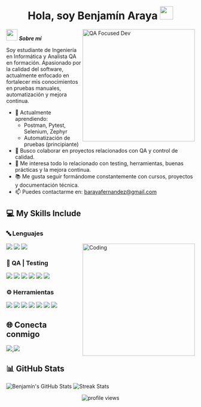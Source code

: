 <h1 align="center"><b>Hola, soy Benjamín Araya</b> <img src="https://media.giphy.com/media/hvRJCLFzcasrR4ia7z/giphy.gif" width="35"></h1>

<img align="right" width="300px" alt="QA Focused Dev" src="https://c.tenor.com/GN73MKBawZYAAAAi/busy-cute.gif" />

<img src="https://media.giphy.com/media/ObNTw8Uzwy6KQ/giphy.gif" width="30px">&nbsp;***Sobre mí***

Soy estudiante de Ingeniería en Informática y Analista QA en formación. Apasionado por la calidad del software, actualmente enfocado en fortalecer mis conocimientos en pruebas manuales, automatización y mejora continua.

- 📌 Actualmente aprendiendo:
  - Postman, Pytest, Selenium, Zephyr
  - Automatización de pruebas (principiante)
- 🤝 Busco colaborar en proyectos relacionados con QA y control de calidad.
- 🧪 Me interesa todo lo relacionado con testing, herramientas, buenas prácticas y la mejora continua.
- 📚 Me gusta seguir formándome constantemente con cursos, proyectos y documentación técnica.
- 📫 Puedes contactarme en: <a href="mailto:barayafernandez@gmail.com">barayafernandez@gmail.com</a>



## 💻 My Skills Include

### 🔤 Lenguajes
<span>
  <img src="https://img.shields.io/badge/JavaScript-F7DF1E?style=for-the-badge&logo=javascript&logoColor=black">
  <img src="https://img.shields.io/badge/Python-3776AB?style=for-the-badge&logo=python&logoColor=white">
  <img src="https://img.shields.io/badge/TypeScript-3178C6?style=for-the-badge&logo=typescript&logoColor=white">
</span>
<img align="right" alt="Coding" width="300" src="https://cdn.dribbble.com/users/1277312/screenshots/14733298/media/39b1045e593737587dd60e42c8422d1f.gif" >

### 🧪 QA | Testing
<span>
  <img src="https://img.shields.io/badge/Postman-FF6C37?style=for-the-badge&logo=postman&logoColor=white">
  <img src="https://img.shields.io/badge/Pytest-3776AB?style=for-the-badge&logo=python&logoColor=white">
  <img src="https://img.shields.io/badge/Selenium-43B02A?style=for-the-badge&logo=selenium&logoColor=white">
  <img src="https://img.shields.io/badge/Cypress-17202C?style=for-the-badge&logo=cypress&logoColor=white">
  <img src="https://img.shields.io/badge/Zephyr-blue?style=for-the-badge">
  <img src="https://img.shields.io/badge/Jira-0052CC?style=for-the-badge&logo=jira&logoColor=white">
</span>

### ⚙️ Herramientas
<span>
  <img src="https://img.shields.io/badge/Git-F05032?style=for-the-badge&logo=git&logoColor=white">
  <img src="https://img.shields.io/badge/GitHub-181717?style=for-the-badge&logo=github&logoColor=white">
  <img src="https://img.shields.io/badge/Docker-2496ED?style=for-the-badge&logo=docker&logoColor=white">
  <img src="https://img.shields.io/badge/Linux CLI-000000?style=for-the-badge&logo=linux&logoColor=white">
  <img src="https://img.shields.io/badge/Notion-000000?style=for-the-badge&logo=notion&logoColor=white">
  <img src="https://img.shields.io/badge/Slack-4A154B?style=for-the-badge&logo=slack&logoColor=white">
  <img src="https://img.shields.io/badge/MySQL-00000F?style=for-the-badge&logo=mysql&logoColor=white">
</span>



## 🌐 Conecta conmigo

<a href="https://www.linkedin.com/in/benjamin-araya/" target="_blank">
  <img src="https://img.shields.io/badge/LinkedIn-0077B5?style=for-the-badge&logo=linkedin&logoColor=white">
</a>
<a href="mailto:barayafernandez@gmail.com" target="_blank">
  <img src="https://img.shields.io/badge/Gmail-D14836?style=for-the-badge&logo=gmail&logoColor=white">
</a>



## 📊 GitHub Stats

![Benjamín's GitHub Stats](https://github-readme-stats.vercel.app/api?username=benja2203&show_icons=true&theme=tokyonight&hide_border=true)
![Streak Stats](https://github-readme-streak-stats.herokuapp.com/?user=benja2203&theme=material-palenight)


<div align="center">
  <img src="https://komarev.com/ghpvc/?username=benja2203&label=Profile%20views&color=0e75b6&style=flat" alt="profile views" />
</div>
